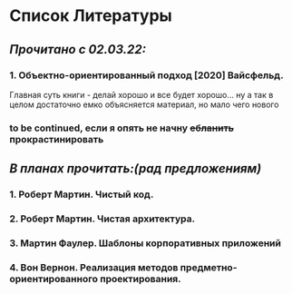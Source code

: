 # Список Литературы

## ***Прочитано с  02.03.22:***
### 1. Объектно-ориентированный подход [2020] Вайсфельд. 
Главная суть книги - делай хорошо и все будет хорошо... ну а так в целом достаточно емко объясняется материал, но мало чего нового
### to be continued, если я опять не начну ~~ебланить~~ прокрастинировать



## ***В планах прочитать:(рад предложениям)***
### 1. Роберт Мартин. Чистый код.
### 2. Роберт Мартин. Чистая архитектура.
### 3. Мартин Фаулер. Шаблоны корпоративных приложений
### 4. Вон Вернон. Реализация методов предметно-ориентированного проектирования.
